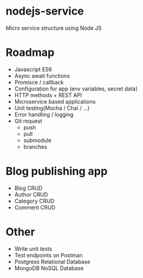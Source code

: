 # nodejs-service
Micro service structure using Node JS

# Roadmap
 - Javascript ES6
 - Async await functions
 - Promisce / callback
 - Configuration for app (env variables, secret data)
 - HTTP methods + REST API
 - Microservice based applications
 - Unit testing(Mocha / Chai / ...)
 - Error handling / logging
 - Git request
    - push
    - pull
    - submodule
    - branches
# Blog publishing app
 - Blog CRUD
 - Author CRUD
 - Category CRUD
 - Comment CRUD

# Other
 - Write unit tests
 - Test endpoints on Postman
 - Postgress Relational Database
 - MongoDB NoSQL Database